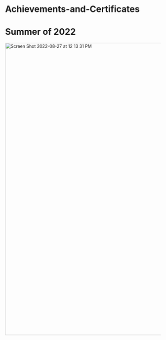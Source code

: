 # Achievements-and-Certificates

# Summer of 2022

<img width="942" alt="Screen Shot 2022-08-27 at 12 13 31 PM" src="https://user-images.githubusercontent.com/93716153/187040869-928e15c0-8a22-48e9-ad16-3d1c8fadeb48.png">


